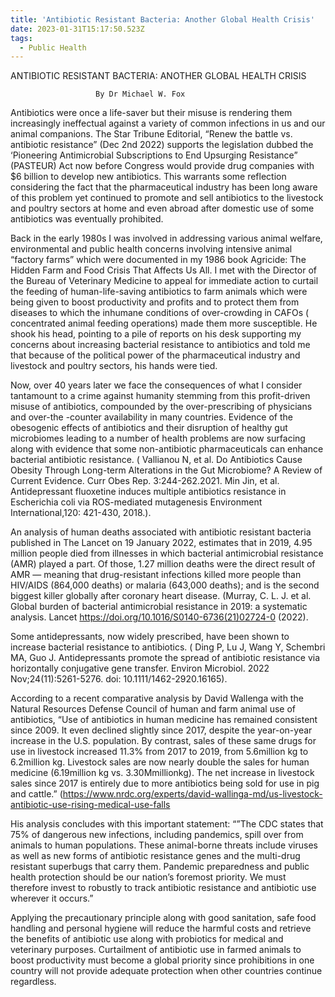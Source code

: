```yaml
---
title: 'Antibiotic Resistant Bacteria: Another Global Health Crisis'
date: 2023-01-31T15:17:50.523Z
tags:
  - Public Health
---
```

ANTIBIOTIC RESISTANT BACTERIA: ANOTHER GLOBAL HEALTH CRISIS


                       By Dr Michael W. Fox 

Antibiotics were once a life-saver but their misuse is rendering them increasingly ineffectual against a variety of common infections in us and our animal companions. The Star Tribune Editorial, “Renew the battle vs. antibiotic resistance” (Dec 2nd 2022) supports the legislation dubbed the ‘Pioneering Antimicrobial Subscriptions to End Upsurging Resistance” (PASTEUR) Act now before Congress would provide drug companies with $6 billion to develop new antibiotics. This warrants some reflection considering the fact that the pharmaceutical industry has been long aware of this problem yet continued to promote and sell antibiotics to the livestock and poultry sectors at home and even abroad after domestic use of some antibiotics was eventually prohibited.

Back in the early 1980s I was involved in addressing various animal welfare, environmental and public health concerns involving intensive animal “factory farms” which were documented in my 1986 book Agricide: The Hidden Farm and Food Crisis That Affects Us All. I met with the Director of the Bureau of Veterinary Medicine to appeal for immediate action to curtail the feeding of human-life-saving antibiotics to farm animals which were being given to boost productivity and profits and to protect them from diseases to which the inhumane conditions of over-crowding in CAFOs ( concentrated animal feeding operations) made them more susceptible. He shook his head, pointing to a pile of reports on his desk supporting my concerns about increasing bacterial resistance to antibiotics and told me that because of the political power of the pharmaceutical industry and livestock and poultry sectors, his hands were tied.

Now, over 40 years later we face the consequences of what I consider tantamount to a crime against humanity stemming from this profit-driven misuse of antibiotics, compounded by the over-prescribing of physicians and over-the -counter availability in many countries. Evidence of the obesogenic effects of antibiotics and their disruption of healthy gut microbiomes leading to a number of health problems are now surfacing along with evidence that some non-antibiotic pharmaceuticals can enhance bacterial antibiotic resistance. ( Vallianou N, et al. Do Antibiotics Cause Obesity Through Long-term Alterations in the Gut Microbiome? A Review of Current Evidence. Curr Obes Rep. 3:244-262.2021.  Min Jin, et al. Antidepressant fluoxetine induces multiple antibiotics resistance in Escherichia coli via ROS-mediated mutagenesis Environment International,120: 421-430, 2018.).

An analysis of human deaths associated with antibiotic resistant bacteria published in The Lancet on 19 January 2022, estimates that in 2019, 4.95 million people died from illnesses in which bacterial antimicrobial resistance (AMR) played a part. Of those, 1.27 million deaths were the direct result of AMR — meaning that drug-resistant infections killed more people than HIV/AIDS (864,000 deaths) or malaria (643,000 deaths); and is the second biggest killer globally after coronary heart disease. (Murray, C. L. J. et al. Global burden of bacterial antimicrobial resistance in 2019: a systematic analysis. Lancet https://doi.org/10.1016/S0140-6736(21)02724-0 (2022).

Some antidepressants, now widely prescribed, have been shown to increase bacterial resistance to antibiotics. ( Ding P, Lu J, Wang Y, Schembri MA, Guo J. Antidepressants promote the spread of antibiotic resistance via horizontally conjugative gene transfer. Environ Microbiol. 2022 Nov;24(11):5261-5276. doi: 10.1111/1462-2920.16165).

According to a recent comparative analysis by David Wallenga with the Natural Resources Defense Council of human and farm animal use of antibiotics, “Use of antibiotics in human medicine has remained consistent since 2009. It even declined slightly since 2017, despite the year-on-year increase in the U.S. population. By contrast, sales of these same drugs for use in livestock increased 11.3% from 2017 to 2019, from 5.6million kg to 6.2million kg. Livestock sales are now nearly double the sales for human medicine (6.19million kg vs. 3.30Mmillionkg). The net increase in livestock sales since 2017 is entirely due to more antibiotics being sold for use in pig and cattle.” (https://www.nrdc.org/experts/david-wallinga-md/us-livestock-antibiotic-use-rising-medical-use-falls

His analysis concludes with this important statement: “”The CDC states that 75% of dangerous new infections, including pandemics, spill over from animals to human populations. These animal-borne threats include viruses as well as new forms of antibiotic resistance genes and the multi-drug resistant superbugs that carry them. Pandemic preparedness and public health protection should be our nation’s foremost priority. We must therefore invest to robustly to track antibiotic resistance and antibiotic use wherever it occurs.”

Applying the precautionary principle along with good sanitation, safe food handling and personal hygiene will reduce the harmful costs and retrieve the benefits of antibiotic use along with probiotics for medical and veterinary purposes. Curtailment of antibiotic use in farmed animals to boost productivity must become a global priority since prohibitions in one country will not provide adequate protection when other countries continue regardless.
